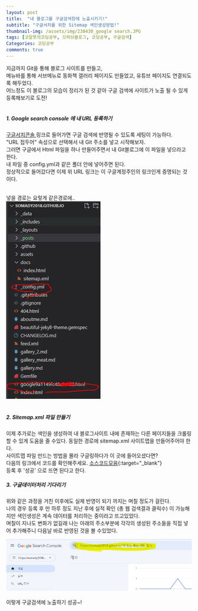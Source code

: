 ```yaml
---
layout: post
title:  "내 블로그를 구글검색창에 노출시키기!"
subtitle: "구글서치를 위한 Sitemap 색인생성방법!"
thumbnail-img: /assets/img/230430_google search.JPG
tags: [코알못의코딩공부, 깃허브블로그, 코딩공부, 구글검색]
Categories: 코딩공부
comments: true
---
```


지금까지 Git을 통해 블로그 사이트를 만들고,<br>
메뉴바를 통해 서브메뉴로 동화책 갤러리 페이지도 만들었고, 유튜브 페이지도 연결되도록 해두었다. <br>
어느정도 이 블로그의 모습이 정리가 된 것 같아 구글 검색에 사이트가 노출 될 수 있게 등록해보기로 도전! <br>
<br>
##### 1.  Google search console 에 내 URL 등록하기<br>
<a href="https://search.google.com/search-console/about" target="_blank"> 구글서치콘솔 </a>
링크로 들어가면 구글 검색에 반영될 수 있도록 세팅이 가능하다. <br>
 "URL 접두어" 속성으로 선택해서 내 Git 주소를 넣고 시작해보자. <br>
그러면 구글에서 Html 파일을 하나 만들어주면서 내 Git블로그에 이 파일을 넣으라고 한다. <br>
내 파일 중 config.yml과 같은 폴더 안에 넣어주면 된다.  <br>
정상적으로 들어갔다면 이제 위 URL 링크는 이 구글계정주인의 링크인게 증명되는 것이다. <br>
<br>

넣을 경로는 요렇게 같은경로에.. <br>
![캡쳐1](/assets/img/230430_googlescreenshot_1.JPG)<br>
<br>



##### 2. Sitemap.xml 파일 만들기 <br>

이제 추가로는 색인을 생성하여 내 블로그사이트 내에 존재하는 다른 페이지들을 크롤링할 수 있게 도움을 줄 수있다. 
동일한 경로에 sitemap.xml 사이트맵을 만들어주어야 한다. <br>
사이트맵 파일 만드는 방법을 몰라 구글링하다가 이 곳에 들어오셨다면? <br> 
다음의 링크에서 코드를 확인해주세요. [소스코드모음](https://lmj8922.notion.site/Sitemap-xml-0bea3c68d156497aa01ffcfb83aa464a){:target="_blank"} <br>
등록 후 '성공' 으로 뜨면 된다고 한다. 
<br>

##### 3. 구글데이터처리 기다리기 <br>

위와 같은 과정을 거친 이후에도 실제 반영이 되기 까지는 며칠 정도가 걸린다. <br>
나의 경우 등록 후 만 하루 정도 지난 후에 실적 확인 (총 웹 검색결과 클릭수) 이 가능해지만 색인생성은 계속 데이터를 처리하는 중이라고 뜨고있었다. <br>
며칠이 지나도 변화가 없길래 나는 아래의 주소부분에 각각의 생성된 주소들을 직접 넣어 추가해주니 다음날 바로 반영된 것을 볼 수있었다. 

![캡쳐2](/assets/img/20230430_googlesearch_capture.JPG)<br>
<br>
이렇게 구글검색에 노출하기 성공~! 